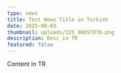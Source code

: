 ```yaml
---
type: news
title: Test News Title in Turkish
date: 2025-08-03
thumbnail: uploads/125_90b57876.png
description: Desc in TR
featured: false
---
```


Content in TR